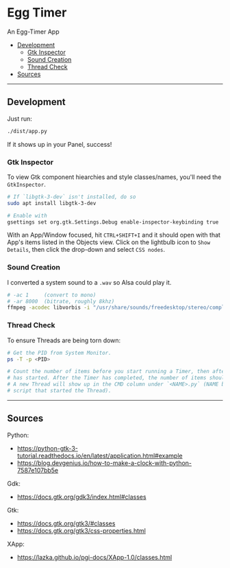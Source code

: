 # Egg Timer

An Egg-Timer App

- [Development](#development)
  - [Gtk Inspector](#gtk-inspector)
  - [Sound Creation](#sound-creation)
  - [Thread Check](#thread-check)
- [Sources](#sources)

---

## Development

Just run:
```sh
./dist/app.py
```
If it shows up in your Panel, success!


### Gtk Inspector

To view Gtk component hiearchies and style classes/names, you'll need the `GtkInspector`.

```sh
# If `libgtk-3-dev` isn't installed, do so
sudo apt install libgtk-3-dev

# Enable with
gsettings set org.gtk.Settings.Debug enable-inspector-keybinding true
```

With an App/Window focused, hit `CTRL+SHIFT+I` and it should open with that App's items listed in the Objects view. Click on the lightbulb icon to `Show Details`, then click the drop-down and select `CSS nodes`.


### Sound Creation

I converted a system sound to a `.wav` so Alsa could play it.
```sh
# -ac 1     (convert to mono)
# -ar 8000  (bitrate, roughly 8khz)
ffmpeg -acodec libvorbis -i "/usr/share/sounds/freedesktop/stereo/complete.oga" -ac 1 -ar 8000 "./dist/complete.wav"
```


### Thread Check

To ensure Threads are being torn down:
```sh
# Get the PID from System Monitor.
ps -T -p <PID>

# Count the number of items before you start running a Timer, then after a Timer
# has started. After the Timer has completed, the number of items should reset.
# A new Thread will show up in the CMD column under `<NAME>.py` (NAME being the
# script that started the Thread).
```

---

## Sources

Python:
- https://python-gtk-3-tutorial.readthedocs.io/en/latest/application.html#example
- https://blog.devgenius.io/how-to-make-a-clock-with-python-7587e107bb5e

Gdk:
- https://docs.gtk.org/gdk3/index.html#classes

Gtk:
- https://docs.gtk.org/gtk3/#classes
- https://docs.gtk.org/gtk3/css-properties.html

XApp:
- https://lazka.github.io/pgi-docs/XApp-1.0/classes.html
